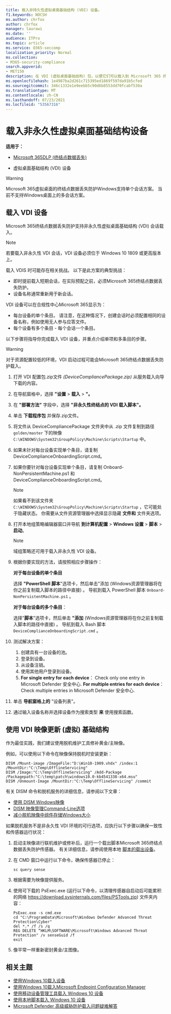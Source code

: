 ```yaml
---
title: 载入非持久性虚拟桌面基础结构 (VDI) 设备。
f1.keywords: NOCSH
ms.author: chrfox
author: chrfox
manager: laurawi
ms.date: ''
audience: ITPro
ms.topic: article
ms.service: O365-seccomp
localization_priority: Normal
ms.collection:
- M365-security-compliance
search.appverid:
- MET150
description: 在 VDI (虚拟桌面基础结构) 包，以便它们可以载入到 Microsoft 365 终结点数据丢失防护服务。
ms.openlocfilehash: 1e4987ba2d261c715395ed1869f597da91b5cfed
ms.sourcegitcommit: 346c1332e1e9eebb5c90d6b8553dd70fcabf530a
ms.translationtype: MT
ms.contentlocale: zh-CN
ms.lasthandoff: 07/23/2021
ms.locfileid: "53567316"
---
```

# <a name="onboard-non-persistent-virtual-desktop-infrastructure-devices"></a>载入非永久性虚拟桌面基础结构设备

**适用于：**
- [Microsoft 365DLP (终结点数据丢失) ](./endpoint-dlp-learn-about.md)

- 虚拟桌面基础结构 (VDI) 设备

> [!WARNING]
> Microsoft 365虚拟桌面的终结点数据丢失防护Windows支持单个会话方案。 当前不支持Windows桌面上的多会话方案。

## <a name="onboard-vdi-devices"></a>载入 VDI 设备

Microsoft 365终结点数据丢失防护支持非永久性虚拟桌面基础结构 (VDI) 会话载入。

> [!NOTE]
> 若要载入非永久性 VDI 会话，VDI 设备必须位于 Windows 10 1809 或更高版本上。

载入 VDIS 时可能存在相关挑战。 以下是此方案的典型挑战：

- 即时提前载入短期会话，在实际预配之前，必须Microsoft 365终结点数据丢失防护。
- 设备名称通常重新用于新会话。

VDI 设备可以在合规性中心Microsoft 365显示为：

- 每台设备的单个条目。
请注意，在这种情况下，创建会话时必须配置相同的设备名称，例如使用无人参与应答文件。
- 每个设备有多个条目 - 每个会话一个条目。

以下步骤将指导你完成载入 VDI 设备，并重点介绍单项和多条目的步骤。

> [!WARNING]
> 对于资源配置较低的环境，VDI 启动过程可能会Microsoft 365终结点数据丢失防护载入。

1. 打开 VDI 配置包.zip文件 *(DeviceCompliancePackage.zip)* 从服务载入向导下载的内容。

2. 在导航窗格中，选择 **"设置**  >  **载入**  >  **"。**

3. 在 **"部署方法"** 字段中，选择 **"非永久性终结点的 VDI 载入脚本"。**

4. 单击 **下载程序包** 并保存.zip文件。

5. 将文件从 DeviceCompliancePackage 文件夹中从 .zip 文件复制到路径 `golden/master` 下的映像 `C:\WINDOWS\System32\GroupPolicy\Machine\Scripts\Startup` 中。

6. 如果未针对每台设备实现单个条目，请复制 DeviceComplianceOnboardingScript.cmd。

7. 如果你要针对每台设备实现单个条目，请复制 Onboard-NonPersistentMachine.ps1 和 DeviceComplianceOnboardingScript.cmd。

    > [!NOTE]
    > 如果看不到该文件夹 `C:\WINDOWS\System32\GroupPolicy\Machine\Scripts\Startup` ，它可能处于隐藏状态。 你需要从文件资源管理器中选择显示隐藏 **文件和** 文件夹选项。

8. 打开本地组策略编辑器窗口并导航 **到计算机配置**  >  **Windows 设置**  >  **脚本**  >  **启动**。

   > [!NOTE]
   > 域组策略还可用于载入非永久性 VDI 设备。

9. 根据你要实现的方法，请按照相应步骤操作：

   **对于每台设备的单个条目**

   选择 **"PowerShell 脚本**"选项卡，然后单击"添加 (Windows资源管理器将在你之前复制载入脚本的路径中直接) 。 导航到载入 PowerShell 脚本 `Onboard-NonPersistentMachine.ps1` 。

   **对于每台设备的多个条目**：

   选择"**脚本**"选项卡，然后单击 **"添加** (Windows资源管理器将在你之前复制载入脚本的路径中直接) 。 导航到载入 Bash 脚本 `DeviceComplianceOnboardingScript.cmd` 。

10. 测试解决方案：
    1. 创建具有一台设备的池。
    1. 登录到设备。
    1. 从设备注销。
    1. 使用其他用户登录到设备。
    1. **For single entry for each device**： Check only one entry in Microsoft Defender 安全中心.
       **For multiple entries for each device**： Check multiple entries in Microsoft Defender 安全中心.

11. 单击 **导航窗格上的** "设备列表"。

12. 通过输入设备名称并选择设备作为搜索类型 **来** 使用搜索函数。

## <a name="updating-non-persistent-virtual-desktop-infrastructure-vdi-images"></a>使用 VDI 映像更新 (虚拟) 基础结构

作为最佳实践，我们建议使用脱机维护工具修补黄金/主映像。

例如，可以使用以下命令在映像保持脱机时安装更新：

```console
DISM /Mount-image /ImageFile:"D:\Win10-1909.vhdx" /index:1 /MountDir:"C:\Temp\OfflineServicing"
DISM /Image:"C:\Temp\OfflineServicing" /Add-Package /Packagepath:"C:\temp\patch\windows10.0-kb4541338-x64.msu"
DISM /Unmount-Image /MountDir:"C:\Temp\OfflineServicing" /commit
```

有关 DISM 命令和脱机服务的详细信息，请参阅以下文章：

- [使用 DISM Windows映像](/windows-hardware/manufacture/desktop/mount-and-modify-a-windows-image-using-dism)
- [DISM 映像管理Command-Line选项](/windows-hardware/manufacture/desktop/dism-image-management-command-line-options-s14)
- [减小脱机映像中组件存储Windows大小](/windows-hardware/manufacture/desktop/reduce-the-size-of-the-component-store-in-an-offline-windows-image)

如果脱机服务不是非永久性 VDI 环境的可行选项，应执行以下步骤以确保一致性和传感器运行状况：

1. 启动主映像进行联机维护或修补后，运行一个载出脚本Microsoft 365终结点数据丢失防护传感器。 有关详细信息，请参阅使用本地 [脚本的载出设备](dlp-configure-endpoints-script.md#offboard-devices-using-a-local-script)。

2. 在 CMD 窗口中运行以下命令，确保传感器已停止：

   ```console
   sc query sense
   ```

3. 根据需要为映像提供服务。

4. 使用可下载的 PsExec.exe (运行以下命令，以清理传感器自启动后可能累积的网络 https://download.sysinternals.com/files/PSTools.zip) 文件夹内容：

    ```console
    PsExec.exe -s cmd.exe
    cd "C:\ProgramData\Microsoft\Windows Defender Advanced Threat Protection\Cyber"
    del *.* /f /s /q
    REG DELETE “HKLM\SOFTWARE\Microsoft\Windows Advanced Threat Protection" /v senseGuid /f
    exit
    ```

5. 像平常一样重新密封黄金/主图像。

## <a name="related-topics"></a>相关主题

- [使用Windows 10载入设备](dlp-configure-endpoints-gp.md)
- [使用Windows 10载入Microsoft Endpoint Configuration Manager](dlp-configure-endpoints-sccm.md)
- [使用移动设备管理工具载入 Windows 10 设备](dlp-configure-endpoints-mdm.md)
- [使用本地脚本载入 Windows 10 设备](dlp-configure-endpoints-script.md)
- [Microsoft Defender 高级威胁防护载入问题疑难解答](/windows/security/threat-protection/microsoft-defender-atp/troubleshoot-onboarding)
